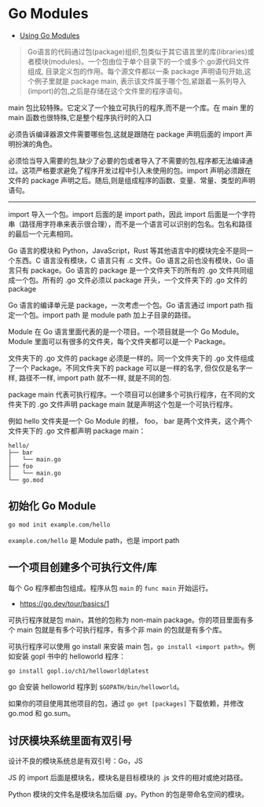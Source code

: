 # Go Modules

- [Using Go Modules](https://go.dev/blog/using-go-modules)

> Go语言的代码通过包(package)组织,包类似于其它语言里的库(libraries)或者模块(modules)。一个包由位于单个目录下的一个或多个.go源代码文件组成, 目录定义包的作用。每个源文件都以一条 package 声明语句开始,这个例子里就是 package main, 表示该文件属于哪个包,紧跟着一系列导入(import)的包,之后是存储在这个文件里的程序语句。

main 包比较特殊。它定义了一个独立可执行的程序,而不是一个库。在 main 里的 main 函数也很特殊,它是整个程序执行时的入口

必须告诉编译器源文件需要哪些包,这就是跟随在 package 声明后面的 import 声明扮演的角色。

必须恰当导入需要的包,缺少了必要的包或者导入了不需要的包,程序都无法编译通过。这项严格要求避免了程序开发过程中引入未使用的包。import 声明必须跟在文件的 package 声明之后。随后,则是组成程序的函数、变量、常量、类型的声明语句。

---

import 导入一个包。import 后面的是 import path，因此 import 后面是一个字符串（路径用字符串来表示很合理），而不是一个语言可以识别的包名。包名和路径的最后一个元素相同。

Go 语言的模块和 Python，JavaScript，Rust 等其他语言中的模块完全不是同一个东西。C 语言没有模块，C 语言只有 .c 文件。Go 语言之前也没有模块，Go 语言只有 package。Go 语言的 package 是一个文件夹下的所有的 .go 文件共同组成一个包。所有的 .go 文件必须以 package 开头，一个文件夹下的 .go 文件的 package 

Go 语言的编译单元是 package，一次考虑一个包。Go 语言通过 import path 指定一个包。import path 是 module path 加上子目录的路径。

Module 在 Go 语言里面代表的是一个项目。一个项目就是一个 Go Module。Module 里面可以有很多的文件夹，每个文件夹都可以是一个 Package。

文件夹下的 .go 文件的 package 必须是一样的。同一个文件夹下的 .go 文件组成了一个 Package。不同文件夹下的 package 可以是一样的名字, 但仅仅是名字一样, 路径不一样, import path 就不一样, 就是不同的包.

package main 代表可执行程序。一个项目可以创建多个可执行程序，在不同的文件夹下的 .go 文件声明 package main 就是声明这个包是一个可执行程序。

例如 hello 文件夹是一个 Go Module 的根， foo， bar 是两个文件夹，这个两个文件夹下的 .go 文件都声明 package main：

```
hello/
├── bar
│   └── main.go
├── foo
│   └── main.go
└── go.mod
```

## 初始化 Go Module

`go mod init example.com/hello`

`example.com/hello` 是 Module path，也是 import path

## 一个项目创建多个可执行文件/库

每个 Go 程序都由包组成。程序从包 `main` 的 `func main` 开始运行。

- https://go.dev/tour/basics/1

可执行程序就是包 main，其他的包称为 non-main package。你的项目里面有多个 main 包就是有多个可执行程序，有多个非 main 的包就是有多个库。

可执行程序可以使用 go install 来安装 main 包，`go install <import path>`。例如安装 gopl 书中的 helloworld 程序：

```sh
go install gopl.io/ch1/helloworld@latest
```

go 会安装 helloworld 程序到 `$GOPATH/bin/helloworld`。

如果你的项目使用其他项目的包，通过 `go get [packages]` 下载依赖，并修改 go.mod 和 go.sum。

## 讨厌模块系统里面有双引号

设计不良的模块系统总是有双引号：Go，JS

JS 的 import 后面是模块名，模块名是目标模块的 .js 文件的相对或绝对路径。

Python 模块的文件名是模块名加后缀 .py。Python 的包是带命名空间的模块。
